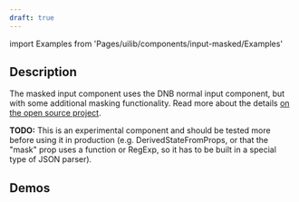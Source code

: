 ```yaml
---
draft: true
---
```


import Examples from 'Pages/uilib/components/input-masked/Examples'

## Description

The masked input component uses the DNB normal input component, but with some additional masking functionality. Read more about the details [on the open source project](github.com/sanniassin/react-input-mask).

**TODO:** This is an experimental component and should be tested more before using it in production (e.g. DerivedStateFromProps, or that the "mask" prop uses a function or RegExp, so it has to be built in a special type of JSON parser).

## Demos

<Examples />
